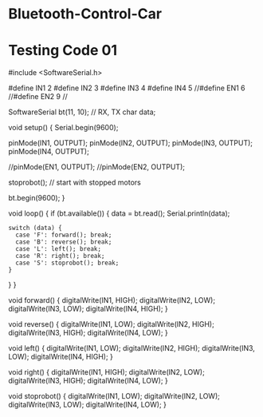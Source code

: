 # Bluetooth-Control-Car
# Testing Code 01
#include <SoftwareSerial.h>

#define IN1 2
#define IN2 3
#define IN3 4
#define IN4 5
//#define EN1 6
//#define EN2 9
//

SoftwareSerial bt(11, 10); // RX, TX
char data;

void setup() { 
  Serial.begin(9600);

  pinMode(IN1, OUTPUT);
  pinMode(IN2, OUTPUT);
  pinMode(IN3, OUTPUT);
  pinMode(IN4, OUTPUT);

  //pinMode(EN1, OUTPUT);
  //pinMode(EN2, OUTPUT);

  stoprobot();  // start with stopped motors

  bt.begin(9600);
}

void loop() {
  if (bt.available()) { 
    data = bt.read();
    Serial.println(data);

    switch (data) {
      case 'F': forward(); break;
      case 'B': reverse(); break;
      case 'L': left(); break;
      case 'R': right(); break;
      case 'S': stoprobot(); break;
    }
  }
}

void forward() {
  digitalWrite(IN1, HIGH);
  digitalWrite(IN2, LOW);
  digitalWrite(IN3, LOW);
  digitalWrite(IN4, HIGH);
}

void reverse() {
  digitalWrite(IN1, LOW);
  digitalWrite(IN2, HIGH);
  digitalWrite(IN3, HIGH);
  digitalWrite(IN4, LOW);
}

void left() {
  digitalWrite(IN1, LOW);
  digitalWrite(IN2, HIGH);
  digitalWrite(IN3, LOW);
  digitalWrite(IN4, HIGH);
}

void right() {
  digitalWrite(IN1, HIGH);
  digitalWrite(IN2, LOW);
  digitalWrite(IN3, HIGH);
  digitalWrite(IN4, LOW);
}

void stoprobot() {
  digitalWrite(IN1, LOW);
  digitalWrite(IN2, LOW);
  digitalWrite(IN3, LOW);
  digitalWrite(IN4, LOW);
}
